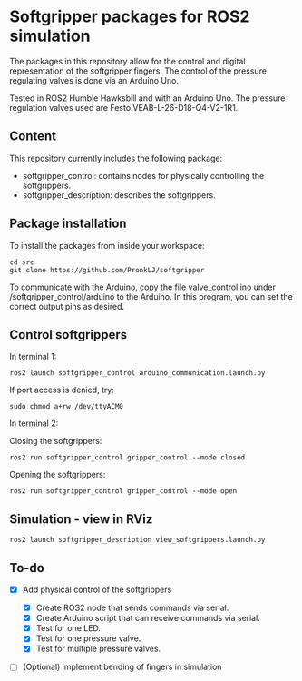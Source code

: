 # Softgripper packages for ROS2 simulation
The packages in this repository allow for the control and digital representation of the softgripper fingers.
The control of the pressure regulating valves is done via an Arduino Uno.

Tested in ROS2 Humble Hawksbill and with an Arduino Uno.
The pressure regulation valves used are Festo VEAB-L-26-D18-Q4-V2-1R1.

## Content
This repository currently includes the following package:
* softgripper_control: contains nodes for physically controlling the softgrippers.
* softgripper_description: describes the softgrippers.

## Package installation

To install the packages from inside your workspace:
```console
cd src
git clone https://github.com/PronkLJ/softgripper
```
To communicate with the Arduino, copy the file valve_control.ino under /softgripper_control/arduino to the Arduino.
In this program, you can set the correct output pins as desired.

## Control softgrippers
In terminal 1:
```console
ros2 launch softgripper_control arduino_communication.launch.py 
```
If port access is denied, try:
```console
sudo chmod a+rw /dev/ttyACM0
```

In terminal 2:

Closing the softgrippers:
```console
ros2 run softgripper_control gripper_control --mode closed
```

Opening the softgrippers:
```console
ros2 run softgripper_control gripper_control --mode open
```

## Simulation - view in RViz
```console
ros2 launch softgripper_description view_softgrippers.launch.py
```
## To-do
- [x] Add physical control of the softgrippers
    - [x] Create ROS2 node that sends commands via serial.
    - [x] Create Arduino script that can receive commands via serial.
    - [x] Test for one LED.
    - [x] Test for one pressure valve.
    - [x] Test for multiple pressure valves.
- [ ] (Optional) implement bending of fingers in simulation


